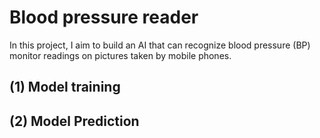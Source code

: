 # Blood pressure reader
In this project, I aim to build an AI that can recognize blood pressure (BP) monitor readings on pictures taken by mobile phones. 
## (1) Model training

## (2) Model Prediction
